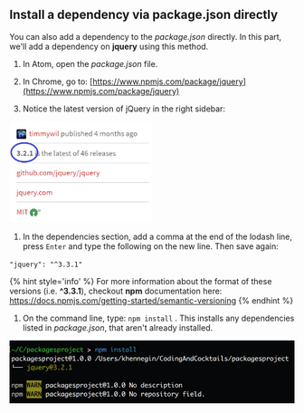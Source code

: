 ## Install a dependency via package.json directly

You can also add a dependency to the _package.json_ directly. In this part, we'll add a dependency on **jquery** using this method.

1. In Atom, open the _package.json_ file.

1. In Chrome, go to: [https://www.npmjs.com/package/jquery](https://www.npmjs.com/package/jquery)

1. Notice the latest version of jQuery in the right sidebar:  
  <img src="../images/jquery-version.png" style="width: 50%" />

1. In the dependencies section, add a comma at the end of the lodash line, press `Enter` and type the following on the new line. Then save again:

  `"jquery": "^3.3.1"`

  {% hint style='info' %}
For more information about the format of these versions (i.e. **^3.3.1**), checkout **npm** documentation here:
https://docs.npmjs.com/getting-started/semantic-versioning
  {% endhint %}

1. On the command line, type: `npm install` <i class="fa fa-share fa-rotate-180"></i>.
  This installs any dependencies listed in  _package.json_, that aren't already installed.

  ![](../images/jquery-install.png)

